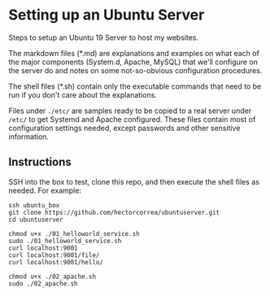 # Setting up an Ubuntu Server
Steps to setup an Ubuntu 19 Server to host my websites.

The markdown files (*.md) are explanations and examples on what each of the major components (System.d, Apache, MySQL) that we'll configure on the server do and notes on some not-so-obvious configuration procedures.

The shell files (*.sh) contain only the executable commands that need to be run if you don't care about the explanations.

Files under `./etc/` are samples ready to be copied to a real server under `/etc/` to get Systemd and Apache configured. These files contain most of configuration settings needed, except passwords and other sensitive information.


## Instructions
SSH into the box to test, clone this repo, and then execute the shell files as needed. For example:

```
ssh ubuntu_box
git clone https://github.com/hectorcorrea/ubuntuserver.git
cd ubuntuserver

chmod u+x ./01_helloworld_service.sh
sudo ./01_helloworld_service.sh
curl localhost:9001
curl localhost:9001/file/
curl localhost:9001/hello/

chmod u+x ./02_apache.sh
sudo ./02_apache.sh
```

